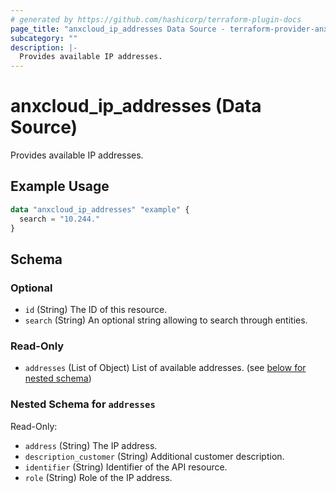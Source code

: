 ```yaml
---
# generated by https://github.com/hashicorp/terraform-plugin-docs
page_title: "anxcloud_ip_addresses Data Source - terraform-provider-anxcloud"
subcategory: ""
description: |-
  Provides available IP addresses.
---
```


# anxcloud_ip_addresses (Data Source)

Provides available IP addresses.

## Example Usage

```terraform
data "anxcloud_ip_addresses" "example" {
  search = "10.244."
}
```

<!-- schema generated by tfplugindocs -->
## Schema

### Optional

- `id` (String) The ID of this resource.
- `search` (String) An optional string allowing to search through entities.

### Read-Only

- `addresses` (List of Object) List of available addresses. (see [below for nested schema](#nestedatt--addresses))

<a id="nestedatt--addresses"></a>
### Nested Schema for `addresses`

Read-Only:

- `address` (String) The IP address.
- `description_customer` (String) Additional customer description.
- `identifier` (String) Identifier of the API resource.
- `role` (String) Role of the IP address.


